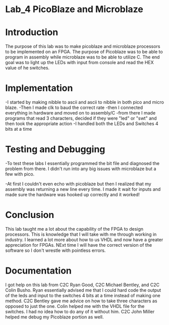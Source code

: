 Lab_4 PicoBlaze and Microblaze
==============================

Introduction
============
The purpose of this lab was to make picoblaze and microblaze processors to be implemented on an FPGA. The purpose of Picoblaze was to be able to program in assembly while microblaze was to be able to utilize C. The end goal was to light up the LEDs with input from console and read the HEX value of he switches.

Implementation
==============
-I started by making nibble to ascii and ascii to nibble in both pico and micro blaze.
-Then I made clk to baud the correct rate
-then I connected everything in hardware and moved on to assembly/C
-from there I made programs that read 3 characters, decided if they were "led" or "swt" and then took the appropriate action
-I handled both the LEDs and Switches 4 bits at a time

Testing and Debugging
=====================
-To test these labs I essentially programmed the bit file and diagnosed the problem from there. I didn't run into any big issues with microblaze but a few with pico.

-At first I couldn't even echo with picoblaze but then I realized that my assembly was returning a new line every time. I made it wait for inputs and made sure the hardware was hooked up correctly and it worked!

Conclusion
==========

This lab taught me a lot about the capability of the FPGA to design processors. This is knowledge that I will take with me through working in industry. I learned a lot more about how to us VHDL and now have a greater appreciation for FPGAs. NExt time I will have the correct version of the software so I don't wrestle with pointless errors.

Documentation
=============
I got help on this lab from C2C Ryan Good, C2C Michael Bentley, and C2C Colin Busho. Ryan essentially advised me that I could hard code the output of the leds and input to the switches 4 bits at a time instead of making one method. C2C Bentley gave me advice on how to take three characters as opposed to just the one. Colin helped me with the VHDL file for the switches. I had no idea how to do any of it without him. C2C John Miller helped me debug my Picoblaze portion as well.
